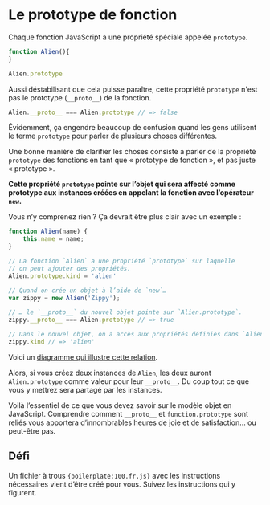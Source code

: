 Le prototype de fonction
========================

Chaque fonction JavaScript a une propriété spéciale appelée `prototype`.

```js
function Alien(){
}

Alien.prototype
```

Aussi déstabilisant que cela puisse paraître, cette propriété `prototype`
n'est pas le prototype (`__proto__`) de la fonction.

```js
Alien.__proto__ === Alien.prototype // => false
```

Évidemment, ça engendre beaucoup de confusion quand les gens utilisent le
terme `prototype` pour parler de plusieurs choses différentes.

Une bonne manière de clarifier les choses consiste à parler de la propriété
`prototype` des fonctions en tant que « prototype de fonction », et pas juste
« prototype ».

**Cette propriété `prototype` pointe sur l’objet qui sera affecté comme
prototype aux instances créées en appelant la fonction avec l’opérateur
`new`.**

Vous n’y comprenez rien ?  Ça devrait être plus clair avec un exemple :

```js
function Alien(name) {
	this.name = name;
}

// La fonction `Alien` a une propriété `prototype` sur laquelle
// on peut ajouter des propriétés.
Alien.prototype.kind = 'alien'

// Quand on crée un objet à l’aide de `new`…
var zippy = new Alien('Zippy');

// … le `__proto__` du nouvel objet pointe sur `Alien.prototype`.
zippy.__proto__ === Alien.prototype // => true

// Dans le nouvel objet, on a accès aux propriétés définies dans `Alien.prototype`.
zippy.kind // => 'alien'
```

Voici un [diagramme qui illustre cette relation](https://docs.google.com/drawings/d/1AKJcvxs0t3iGtqkRV8rFAWlo7tojkOSwjfhr1NWaTb0/pub?w=889&h=482).

Alors, si vous créez deux instances de `Alien`, les deux auront
`Alien.prototype` comme valeur pour leur `__proto__`.  Du coup tout ce que
vous y mettrez sera partagé par les instances.

Voilà l’essentiel de ce que vous devez savoir sur le modèle objet en
JavaScript.  Comprendre comment `__proto__` et `function.prototype` sont
reliés vous apportera d’innombrables heures de joie et de satisfaction…  ou
peut-être pas.

Défi
----

Un fichier à trous `{boilerplate:100.fr.js}` avec les instructions nécessaires vient d’être
créé pour vous.  Suivez les instructions qui y figurent.
